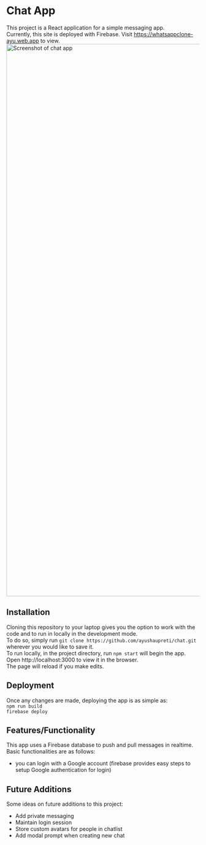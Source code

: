 # Chat App
This project is a React application for a simple messaging app. \
Currently, this site is deployed with Firebase. Visit https://whatsappclone-ayu.web.app to view.\
<img width="1440" alt="Screenshot of chat app" src="https://user-images.githubusercontent.com/62811113/117836258-87c19e00-b246-11eb-9725-9ad492af40f7.png">

## Installation
Cloning this repository to your laptop gives you the option to work with the code and to run in locally in the development mode. \
To do so, simply run `git clone https://github.com/ayushaupreti/chat.git` wherever you would like to save it. \
To run locally, in the project directory, run `npm start` will begin the app. \
Open http://localhost:3000 to view it in the browser. \
The page will reload if you make edits. 

## Deployment
Once any changes are made, deploying the app is as simple as: \
`npm run build` \
`firebase deploy`

## Features/Functionality
This app uses a Firebase database to push and pull messages in realtime. \
Basic functionalities are as follows:
  - you can login with a Google account (firebase provides easy steps to setup Google authentication for login)

## Future Additions
Some ideas on future additions to this project:
  - Add private messaging 
  - Maintain login session
  - Store custom avatars for people in chatlist
  - Add modal prompt when creating new chat

